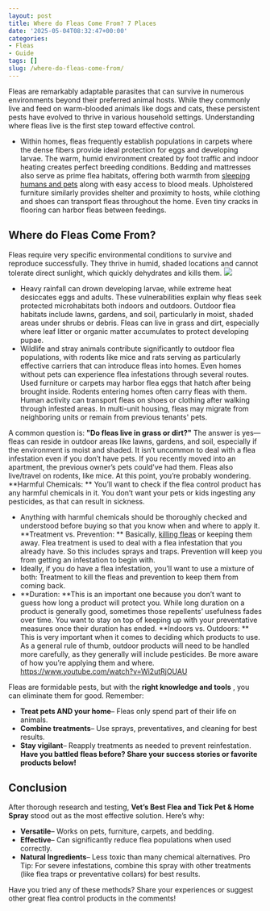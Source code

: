 ```yaml
---
layout: post
title: Where do Fleas Come From? 7 Places
date: '2025-05-04T08:32:47+00:00'
categories:
- Fleas
- Guide
tags: []
slug: /where-do-fleas-come-from/
---
```


Fleas are remarkably adaptable parasites that can survive in numerous environments beyond their preferred animal hosts. While they commonly live and feed on warm-blooded animals like dogs and cats, these persistent pests have evolved to thrive in various household settings. Understanding where fleas live is the first step toward effective control.
- Within homes, fleas frequently establish populations in carpets where the dense fibers provide ideal protection for eggs and developing larvae. The warm, humid environment created by foot traffic and indoor heating creates perfect breeding conditions.
Bedding and mattresses also serve as prime flea habitats, offering both warmth from
[sleeping humans and pets](https://pestpolicy.com/best-fogger-for-fleas/)
along with easy access to blood meals. Upholstered furniture similarly provides shelter and proximity to hosts, while clothing and shoes can transport fleas throughout the home. Even tiny cracks in flooring can harbor fleas between feedings.
## Where do Fleas Come From?
Fleas require very specific environmental conditions to survive and reproduce successfully. They thrive in humid, shaded locations and cannot tolerate direct sunlight, which quickly dehydrates and kills them.
![](/assets/img/03/Where-do-Fleas-Come-From-300x203.png)
- Heavy rainfall can drown developing larvae, while extreme heat desiccates eggs and adults. These vulnerabilities explain why fleas seek protected microhabitats both indoors and outdoors.
Outdoor flea habitats include lawns, gardens, and soil, particularly in moist, shaded areas under shrubs or debris. Fleas can live in grass and dirt, especially where leaf litter or organic matter accumulates to protect developing pupae.
- Wildlife and stray animals contribute significantly to outdoor flea populations, with rodents like mice and rats serving as particularly effective carriers that can introduce fleas into homes.
Even homes without pets can experience flea infestations through several routes. Used furniture or carpets may harbor flea eggs that hatch after being brought inside. Rodents entering homes often carry fleas with them. Human activity can transport fleas on shoes or clothing after walking through infested areas. In multi-unit housing, fleas may migrate from neighboring units or remain from previous tenants' pets.

A common question is:
**"Do fleas live in grass or dirt?"**
The answer is yes—fleas can reside in outdoor areas like lawns, gardens, and soil, especially if the environment is moist and shaded.
It isn’t uncommon to deal with a flea infestation even if you don’t have pets. If you recently moved into an apartment, the previous owner’s pets could’ve had them.
Fleas also live/travel on rodents, like mice. At this point, you’re probably wondering.
**Harmful Chemicals: **
You’ll want to check if the flea control product has any harmful chemicals in it. You don’t want your pets or kids ingesting any pesticides, as that can result in sickness.
- Anything with harmful chemicals should be thoroughly checked and understood before buying so that you know when and where to apply it.
**Treatment vs. Prevention: **
Basically,
[killing fleas](https://pestpolicy.com/does-the-dryer-kill-fleas/)
or keeping them away. Flea treatment is used to deal with a flea infestation that you already have. So this includes sprays and traps. Prevention will keep you from getting an infestation to begin with.
- Ideally, if you do have a flea infestation, you’ll want to use a mixture of both: Treatment to kill the fleas and prevention to keep them from coming back.
- **Duration: **This is an important one because you don’t want to guess how long a product will protect you.
While long duration on a product is generally good, sometimes those repellents’ usefulness fades over time. You want to stay on top of keeping up with your preventative measures once their duration has ended.
**Indoors vs. Outdoors: **
This is very important when it comes to deciding which products to use. As a general rule of thumb, outdoor products will need to be handled more carefully, as they generally will include pesticides. Be more aware of how you’re applying them and where.
https://www.youtube.com/watch?v=Wi2utRjOUAU

Fleas are formidable pests, but with the
**right knowledge and tools**
, you can eliminate them for good. Remember:
- **Treat pets AND your home**– Fleas only spend part of their life on animals.
- **Combine treatments**– Use sprays, preventatives, and cleaning for best results.
- **Stay vigilant**– Reapply treatments as needed to prevent reinfestation.
**Have you battled fleas before? Share your success stories or favorite products below!**
## Conclusion
After thorough research and testing,
**Vet’s Best Flea and Tick Pet & Home Spray**
stood out as the most effective solution. Here’s why:
- **Versatile**– Works on pets, furniture, carpets, and bedding.
- **Effective**– Can significantly reduce flea populations when used correctly.
- **Natural Ingredients**– Less toxic than many chemical alternatives.
Pro Tip: For severe infestations, combine this spray with other treatments (like flea traps or preventative collars) for best results.

Have you tried any of these methods? Share your experiences or suggest other great flea control products in the comments!
